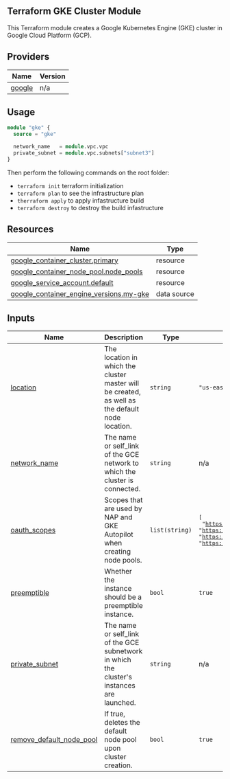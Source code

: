 ## Terraform GKE Cluster Module 
This Terraform module creates a Google Kubernetes Engine (GKE) cluster in Google Cloud Platform (GCP).

## Providers

| Name | Version |
|------|---------|
| <a name="provider_google"></a> [google](#provider\_google) | n/a |

## Usage

``` terraform
module "gke" {
  source = "gke"

  network_name   = module.vpc.vpc
  private_subnet = module.vpc.subnets["subnet3"]
}
```
Then perform the following commands on the root folder: 
 
+ `terraform init` terraform initialization 
+ `terraform plan` to see the infrastructure plan 
+ `therraform apply` to apply infastructure build 
+ `terraform destroy` to destroy the build infastructure


## Resources

| Name | Type |
|------|------|
| [google_container_cluster.primary](https://registry.terraform.io/providers/hashicorp/google/latest/docs/resources/container_cluster) | resource |
| [google_container_node_pool.node_pools](https://registry.terraform.io/providers/hashicorp/google/latest/docs/resources/container_node_pool) | resource |
| [google_service_account.default](https://registry.terraform.io/providers/hashicorp/google/latest/docs/resources/service_account) | resource |
| [google_container_engine_versions.my-gke](https://registry.terraform.io/providers/hashicorp/google/latest/docs/data-sources/container_engine_versions) | data source |

## Inputs

| Name | Description | Type | Default | Required |
|------|-------------|------|---------|:--------:|
| <a name="input_location"></a> [location](#input\_location) | The location in which the cluster master will be created, as well as the default node location. | `string` | `"us-east1"` | no |
| <a name="input_network_name"></a> [network\_name](#input\_network\_name) | The name or self\_link of the GCE network to which the cluster is connected. | `string` | n/a | yes |
| <a name="input_oauth_scopes"></a> [oauth\_scopes](#input\_oauth\_scopes) | Scopes that are used by NAP and GKE Autopilot when creating node pools. | `list(string)` | <pre>[<br>  "https://www.googleapis.com/auth/logging.write",<br>  "https://www.googleapis.com/auth/monitoring",<br>  "https://www.googleapis.com/auth/ndev.clouddns.readwrite",<br>  "https://www.googleapis.com/auth/cloud-platform"<br>]</pre> | no |
| <a name="input_preemptible"></a> [preemptible](#input\_preemptible) | Whether the instance should be a preemptible instance. | `bool` | `true` | no |
| <a name="input_private_subnet"></a> [private\_subnet](#input\_private\_subnet) | The name or self\_link of the GCE subnetwork in which the cluster's instances are launched. | `string` | n/a | yes |
| <a name="input_remove_default_node_pool"></a> [remove\_default\_node\_pool](#input\_remove\_default\_node\_pool) | If true, deletes the default node pool upon cluster creation. | `bool` | `true` | no |
